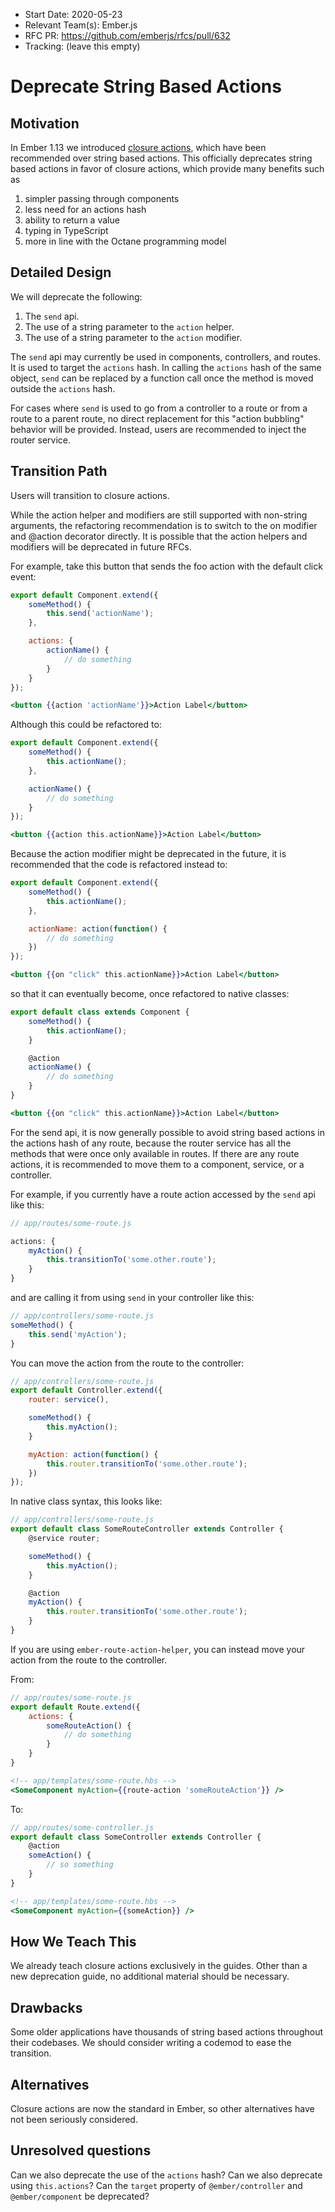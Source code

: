 - Start Date: 2020-05-23
- Relevant Team(s): Ember.js
- RFC PR: https://github.com/emberjs/rfcs/pull/632
- Tracking: (leave this empty)

# Deprecate String Based Actions

## Motivation

In Ember 1.13 we introduced [closure actions](https://github.com/emberjs/rfcs/blob/00ac2685c86f27d41547012903f485a4ef338d27/active/0000-improved-actions.md), which have been recommended over string based actions. This officially deprecates string based actions in favor of closure actions,
which provide many benefits such as

1. simpler passing through components
2. less need for an actions hash
3. ability to return a value
4. typing in TypeScript
5. more in line with the Octane programming model

## Detailed Design

We will deprecate the following:

1. The `send` api.
2. The use of a string parameter to the `action` helper.
3. The use of a string parameter to the `action` modifier.

The `send` api may currently be used in components, controllers, and routes.
It is used to target the `actions` hash. In calling the `actions` hash of the
same object, `send` can be replaced by a function call once the method is
moved outside the `actions` hash.

For cases where `send` is used to go from a controller to a route or from
a route to a parent route, no direct replacement for this "action bubbling"
behavior will be provided.
Instead, users are recommended to inject the router service.

## Transition Path

Users will transition to closure actions.

While the action helper and modifiers are still supported with non-string arguments, the refactoring recommendation is to switch to the on modifier and @action decorator directly. It is possible that the action helpers and modifiers will be deprecated in future RFCs.

For example, take this button that sends the foo action with the default click event:

```js
export default Component.extend({
    someMethod() {
        this.send('actionName');
    },

    actions: {
        actionName() {
            // do something
        }
    }
});
```

```hbs
<button {{action 'actionName'}}>Action Label</button>
```

Although this could be refactored to:


```js
export default Component.extend({
    someMethod() {
        this.actionName();
    },

    actionName() {
        // do something
    }
});
```

```hbs
<button {{action this.actionName}}>Action Label</button>
```

Because the action modifier might be deprecated in the future,
it is recommended that the code is refactored instead to:

```js
export default Component.extend({
    someMethod() {
        this.actionName();
    },

    actionName: action(function() {
        // do something
    })
});
```

```hbs
<button {{on "click" this.actionName}}>Action Label</button>
```

so that it can eventually become, once refactored to native classes:

```js
export default class extends Component {
    someMethod() {
        this.actionName();
    }

    @action
    actionName() {
        // do something
    }
}
```

```hbs
<button {{on "click" this.actionName}}>Action Label</button>
```

For the send api, it is now generally possible to avoid string based actions in the actions
hash of any route, because the router service has all the methods that were once only
available in routes. If there are any route actions, it is recommended to move them to a
component, service, or a controller.

For example, if you currently have a route action accessed by the `send` api like this:

```js
// app/routes/some-route.js

actions: {
    myAction() {
        this.transitionTo('some.other.route');
    }
}
```

and are calling it from using `send` in your controller like this:

```js
// app/controllers/some-route.js
someMethod() {
    this.send('myAction');
}
```

You can move the action from the route to the controller:

```js
// app/controllers/some-route.js
export default Controller.extend({
    router: service(),

    someMethod() {
        this.myAction();
    }

    myAction: action(function() {
        this.router.transitionTo('some.other.route');
    })
});
```

In native class syntax, this looks like:

```js
// app/controllers/some-route.js
export default class SomeRouteController extends Controller {
    @service router;

    someMethod() {
        this.myAction();
    }

    @action
    myAction() {
        this.router.transitionTo('some.other.route');
    }
}
```

If you are using `ember-route-action-helper`, you can instead
move your action from the route to the controller.

From:

```js
// app/routes/some-route.js
export default Route.extend({
    actions: {
        someRouteAction() {
            // do something
        }
    }
}
```

```hbs
<!-- app/templates/some-route.hbs -->
<SomeComponent myAction={{route-action 'someRouteAction'}} />
```

To:

```js
// app/routes/some-controller.js
export default class SomeController extends Controller {
    @action
    someAction() {
        // so something
    }
}
```

```hbs
<!-- app/templates/some-route.hbs -->
<SomeComponent myAction={{someAction}} />
```

## How We Teach This

We already teach closure actions exclusively in the guides. Other than a new
deprecation guide, no additional material should be necessary.

## Drawbacks

Some older applications have thousands of string based actions throughout their codebases.
We should consider writing a codemod to ease the transition.

## Alternatives

Closure actions are now the standard in Ember, so other alternatives have not been
seriously considered.

## Unresolved questions

Can we also deprecate the use of the `actions` hash? Can we also deprecate using `this.actions`?
Can the `target` property of `@ember/controller` and `@ember/component` be deprecated?
